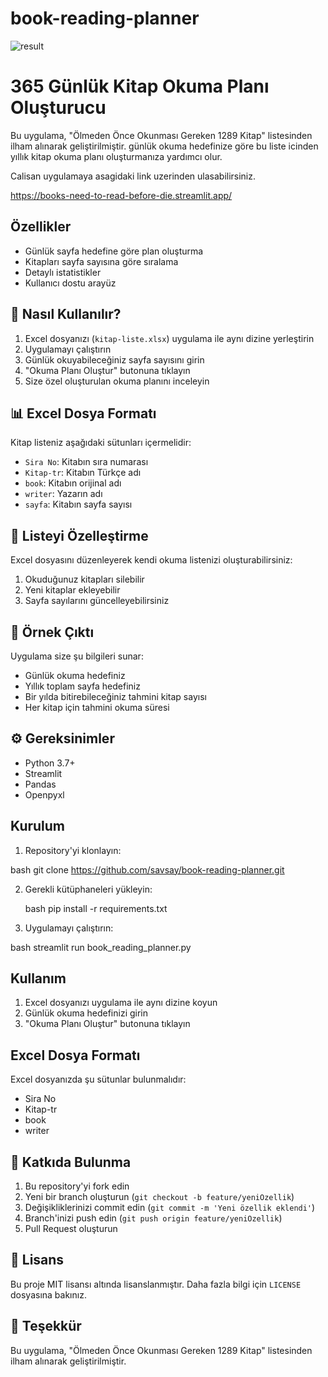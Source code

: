 # book-reading-planner

<img src="https://raw.githubusercontent.com/savsay/book-reading-planner/refs/heads/main/readmeresim.png" alt="result">

# 365 Günlük Kitap Okuma Planı Oluşturucu

Bu uygulama, "Ölmeden Önce Okunması Gereken 1289 Kitap" listesinden ilham alınarak geliştirilmiştir. günlük okuma hedefinize göre bu liste icinden yıllık kitap okuma planı oluşturmanıza yardımcı olur.

Calisan uygulamaya asagidaki link uzerinden ulasabilirsiniz.

https://books-need-to-read-before-die.streamlit.app/

## Özellikler

- Günlük sayfa hedefine göre plan oluşturma
- Kitapları sayfa sayısına göre sıralama
- Detaylı istatistikler
- Kullanıcı dostu arayüz

## 📖 Nasıl Kullanılır?

1. Excel dosyanızı (`kitap-liste.xlsx`) uygulama ile aynı dizine yerleştirin
2. Uygulamayı çalıştırın
3. Günlük okuyabileceğiniz sayfa sayısını girin
4. "Okuma Planı Oluştur" butonuna tıklayın
5. Size özel oluşturulan okuma planını inceleyin

## 📊 Excel Dosya Formatı

Kitap listeniz aşağıdaki sütunları içermelidir:
- `Sira No`: Kitabın sıra numarası
- `Kitap-tr`: Kitabın Türkçe adı
- `book`: Kitabın orijinal adı
- `writer`: Yazarın adı
- `sayfa`: Kitabın sayfa sayısı
  
## 🔄 Listeyi Özelleştirme

Excel dosyasını düzenleyerek kendi okuma listenizi oluşturabilirsiniz:
1. Okuduğunuz kitapları silebilir
2. Yeni kitaplar ekleyebilir
3. Sayfa sayılarını güncelleyebilirsiniz

## 📱 Örnek Çıktı

Uygulama size şu bilgileri sunar:
- Günlük okuma hedefiniz
- Yıllık toplam sayfa hedefiniz
- Bir yılda bitirebileceğiniz tahmini kitap sayısı
- Her kitap için tahmini okuma süresi

## ⚙️ Gereksinimler

- Python 3.7+
- Streamlit
- Pandas
- Openpyxl

## Kurulum

1. Repository'yi klonlayın:

  bash
git clone https://github.com/savsay/book-reading-planner.git

2. Gerekli kütüphaneleri yükleyin:
   
   bash
pip install -r requirements.txt

3. Uygulamayı çalıştırın:
   
  bash
streamlit run book_reading_planner.py

## Kullanım

1. Excel dosyanızı uygulama ile aynı dizine koyun
2. Günlük okuma hedefinizi girin
3. "Okuma Planı Oluştur" butonuna tıklayın

## Excel Dosya Formatı

Excel dosyanızda şu sütunlar bulunmalıdır:
- Sira No
- Kitap-tr
- book
- writer

## 🤝 Katkıda Bulunma

1. Bu repository'yi fork edin
2. Yeni bir branch oluşturun (`git checkout -b feature/yeniOzellik`)
3. Değişikliklerinizi commit edin (`git commit -m 'Yeni özellik eklendi'`)
4. Branch'inizi push edin (`git push origin feature/yeniOzellik`)
5. Pull Request oluşturun

## 📝 Lisans

Bu proje MIT lisansı altında lisanslanmıştır. Daha fazla bilgi için `LICENSE` dosyasına bakınız.

## 🙏 Teşekkür

Bu uygulama, "Ölmeden Önce Okunması Gereken 1289 Kitap" listesinden ilham alınarak geliştirilmiştir.


